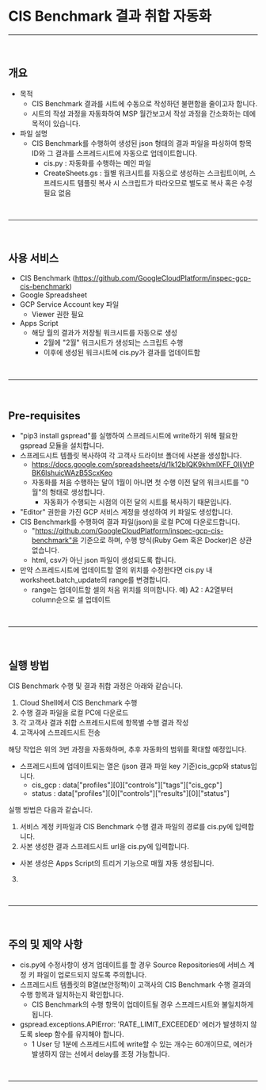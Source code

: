 # **CIS Benchmark 결과 취합 자동화**

---
</br>


## 개요
- 목적
  * CIS Benchmark 결과를 시트에 수동으로 작성하던 불편함을 줄이고자 합니다.
  * 시트의 작성 과정을 자동화하여 MSP 월간보고서 작성 과정을 간소화하는 데에 목적이 있습니다.
- 파일 설명
  * CIS Benchmark를 수행하여 생성된 json 형태의 결과 파일을 파싱하여 항목 ID와 그 결과를 스프레드시트에 자동으로 업데이트합니다.
    * cis.py : 자동화를 수행하는 메인 파일
    * CreateSheets.gs : 월별 워크시트를 자동으로 생성하는 스크립트이며, 스프레드시트 템플릿 복사 시 스크립트가 따라오므로 별도로 복사 혹은 수정 필요 없음

</br>

---
</br>


## 사용 서비스
- CIS Benchmark (https://github.com/GoogleCloudPlatform/inspec-gcp-cis-benchmark)
- Google Spreadsheet
- GCP Service Account key 파일
  * Viewer 권한 필요
- Apps Script
  * 해당 월의 결과가 저장될 워크시트를 자동으로 생성
    * 2월에 "2월" 워크시트가 생성되는 스크립트 수행
    * 이후에 생성된 워크시트에 cis.py가 결과를 업데이트함
</br>

--- 
</br>




## Pre-requisites
- "pip3 install gspread"를 실행하여 스프레드시트에 write하기 위해 필요한 gspread 모듈을 설치합니다.
- 스프레드시트 템플릿 복사하여 각 고객사 드라이브 폴더에 사본을 생성합니다.
  * https://docs.google.com/spreadsheets/d/1k12bIQK9khmlXFF_0lljVtPBK6lshuicWAzB5ScxKeo
  * 자동화를 처음 수행하는 달이 1월이 아니면 첫 수행 이전 달의 워크시트를 "0월"의 형태로 생성합니다.
    * 자동화가 수행되는 시점의 이전 달의 시트를 복사하기 때문입니다.
- "Editor" 권한을 가진 GCP 서비스 계정을 생성하여 키 파일도 생성합니다.
- CIS Benchmark를 수행하여 결과 파일(json)을 로컬 PC에 다운로드합니다.
  * "https://github.com/GoogleCloudPlatform/inspec-gcp-cis-benchmark"을 기준으로 하며, 수행 방식(Ruby Gem 혹은 Docker)은 상관 없습니다.
  * html, csv가 아닌 json 파일이 생성되도록 합니다.
- 만약 스프레드시트에 업데이트할 열의 위치를 수정한다면 cis.py 내 worksheet.batch_update의 range를 변경합니다.
  * range는 업데이트할 셀의 처음 위치를 의미합니다. 예) A2 : A2열부터 column순으로 셀 업데이트

</br>

---
</br>




## 실행 방법

CIS Benchmark 수행 및 결과 취합 과정은 아래와 같습니다.

1. Cloud Shell에서 CIS Benchmark 수행
2. 수행 결과 파일을 로컬 PC에 다운로드
3. 각 고객사 결과 취합 스프레드시트에 항목별 수행 결과 작성
4. 고객사에 스프레드시트 전송

해당 작업은 위의 3번 과정을 자동화하며, 추후 자동화의 범위를 확대할 예정입니다.

- 스프레드시트에 업데이트되는 열은 (json 결과 파일 key 기준)cis_gcp와 status입니다.
  * cis_gcp : data["profiles"][0]["controls"]["tags"]["cis_gcp"]
  * status : data["profiles"][0]["controls"]["results"][0]["status"]
   

실행 방법은 다음과 같습니다.

1. 서비스 계정 키파일과 CIS Benchmark 수행 결과 파일의 경로를 cis.py에 입력합니다.
2. 사본 생성한 결과 스프레드시트 url을 cis.py에 입력합니다.
  * 사본 생성은 Apps Script의 트리거 기능으로 매월 자동 생성됩니다.
3. 



</br>

---
</br>


## 주의 및 제약 사항
- cis.py에 수정사항이 생겨 업데이트를 할 경우 Source Repositories에 서비스 계정 키 파일이 업로드되지 않도록 주의합니다.
- 스프레드시트 템플릿의 B열(보안정책)이 고객사의 CIS Benchmark 수행 결과의 수행 항목과 일치하는지 확인합니다.
  * CIS Benchmark의 수행 항목이 업데이트될 경우 스프레드시트와 불일치하게 됩니다.
- gspread.exceptions.APIError: 'RATE_LIMIT_EXCEEDED' 에러가 발생하지 않도록 sleep 함수를 유지해야 합니다.
  * 1 User 당 1분에 스프레드시트에 write할 수 있는 개수는 60개이므로, 에러가 발생하지 않는 선에서 delay를 조정 가능합니다.

</br>

---
</br>


